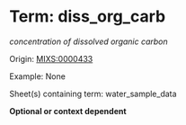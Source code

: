 # Term: diss_org_carb

*concentration of dissolved organic carbon*

Origin: [MIXS:0000433](https://w3id.org/mixs/0000433)

Example: None

Sheet(s) containing term: water_sample_data

**Optional or context dependent**